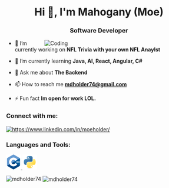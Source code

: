 <h1 align="center">Hi 👋, I'm Mahogany (Moe)</h1>
<h3 align="center">Software Developer</h3>
<img align="right" alt="Coding" width="400" src="https://c.tenor.com/Q1Gwx9oIV8MAAAAC/tag.gif">

- 🔭 I’m currently working on **NFL Trivia with your own NFL Anaylst**

- 🌱 I’m currently learning **Java, AI, React, Angular, C#**

- 💬 Ask me about **The Backend**

- 📫 How to reach me **mdholder74@gmail.com**

- ⚡ Fun fact **Im open for work LOL.**

<h3 align="left">Connect with me:</h3>
<p align="left">
<a href="https://linkedin.com/in/https://www.linkedin.com/in/moeholder/" target="blank"><img align="center" src="https://raw.githubusercontent.com/rahuldkjain/github-profile-readme-generator/master/src/images/icons/Social/linked-in-alt.svg" alt="https://www.linkedin.com/in/moeholder/" height="30" width="40" /></a>
</p>

<h3 align="left">Languages and Tools:</h3>
<p align="left"> <a href="https://www.w3schools.com/cpp/" target="_blank" rel="noreferrer"> <img src="https://raw.githubusercontent.com/devicons/devicon/master/icons/cplusplus/cplusplus-original.svg" alt="cplusplus" width="40" height="40"/> </a> <a href="https://www.python.org" target="_blank" rel="noreferrer"> <img src="https://raw.githubusercontent.com/devicons/devicon/master/icons/python/python-original.svg" alt="python" width="40" height="40"/> </a> </p>

<p><img align="left" src="https://github-readme-stats.vercel.app/api/top-langs?username=mdholder74&show_icons=true&locale=en&layout=compact" alt="mdholder74" /></p>

<p>&nbsp;<img align="center" src="https://github-readme-stats.vercel.app/api?username=mdholder74&show_icons=true&locale=en" alt="mdholder74" /></p>



